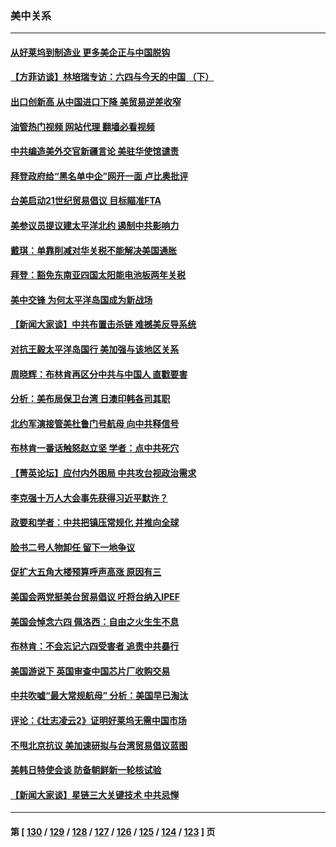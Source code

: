 ### 美中关系
---
#### [从好莱坞到制造业 更多美企正与中国脱钩](../../pages/nf1412576/n13754651.md?06090045) 
#### [【方菲访谈】林培瑞专访：六四与今天的中国 （下）](../../pages/nf1412576/n13754267.md?06090045) 
#### [出口创新高 从中国进口下降 美贸易逆差收窄](../../pages/nf1412576/n13754360.md?06090045) 
#### [油管热门视频 网站代理 翻墙必看视频](http://209.222.30.114:81/youtube.html?06090045)
#### [中共编造美外交官新疆言论 美驻华使馆谴责](../../pages/nf1412576/n13754364.md?06090045) 
#### [拜登政府给“黑名单中企”网开一面 卢比奥批评](../../pages/nf1412576/n13754340.md?06090045) 
#### [台美启动21世纪贸易倡议 目标瞄准FTA](../../pages/nf1412576/n13754116.md?06090045) 
#### [美参议员提议建太平洋北约 遏制中共影响力](../../pages/nf1412576/n13754266.md?06090045) 
#### [戴琪：单靠削减对华关税不能解决美国通胀](../../pages/nf1412576/n13753645.md?06090045) 
#### [拜登：豁免东南亚四国太阳能电池板两年关税](../../pages/nf1412576/n13753566.md?06090045) 
#### [美中交锋 为何太平洋岛国成为新战场](../../pages/nf1412576/n13753575.md?06090045) 
#### [【新闻大家谈】中共布置击杀链 难撼美反导系统](../../pages/nf1412576/n13753489.md?06090045) 
#### [对抗王毅太平洋岛国行 美加强与该地区关系](../../pages/nf1412576/n13752906.md?06090045) 
#### [周晓辉：布林肯再区分中共与中国人 直戳要害](../../pages/nf1412576/n13752875.md?06090045) 
#### [分析：美布局保卫台湾 日澳印韩各司其职](../../pages/nf1412576/n13751378.md?06090045) 
#### [北约军演接管美杜鲁门号航母 向中共释信号](../../pages/nf1412576/n13751927.md?06090045) 
#### [布林肯一番话触怒赵立坚 学者：点中共死穴](../../pages/nf1412576/n13751882.md?06090045) 
#### [【菁英论坛】应付内外困局 中共攻台视政治需求](../../pages/nf1412576/n13752381.md?06090045) 
#### [李克强十万人大会事先获得习近平默许？](../../pages/nf1412576/n13752436.md?06090045) 
#### [政要和学者：中共把镇压常规化 并推向全球](../../pages/nf1412576/n13752426.md?06090045) 
#### [脸书二号人物卸任 留下一地争议](../../pages/nf1412576/n13751931.md?06090045) 
#### [促扩大五角大楼预算呼声高涨 原因有三](../../pages/nf1412576/n13752299.md?06090045) 
#### [美国会两党挺美台贸易倡议 吁将台纳入IPEF](../../pages/nf1412576/n13752060.md?06090045) 
#### [美国会悼念六四 佩洛西：自由之火生生不息](../../pages/nf1412576/n13752143.md?06090045) 
#### [布林肯：不会忘记六四受害者 追责中共暴行](../../pages/nf1412576/n13752030.md?06090045) 
#### [美国游说下 英国审查中国芯片厂收购交易](../../pages/nf1412576/n13751935.md?06090045) 
#### [中共吹嘘“最大常规航母” 分析：美国早已淘汰](../../pages/nf1412576/n13751624.md?06090045) 
#### [评论：《壮志凌云2》证明好莱坞无需中国市场](../../pages/nf1412576/n13751832.md?06090045) 
#### [不甩北京抗议 美加速研拟与台湾贸易倡议蓝图](../../pages/nf1412576/n13751642.md?06090045) 
#### [美韩日特使会谈 防备朝鲜新一轮核试验](../../pages/nf1412576/n13751641.md?06090045) 
#### [【新闻大家谈】星链三大关键技术 中共忌惮](../../pages/nf1412576/n13751708.md?06090045) 

---
#### 第 [ [130](./130.md?06090045) / [129](./129.md?06090045) / [128](./128.md?06090045) / [127](./127.md?06090045) / [126](./126.md?06090045) / [125](./125.md?06090045) / [124](./124.md?06090045) / [123](./123.md?06090045) ] 页
